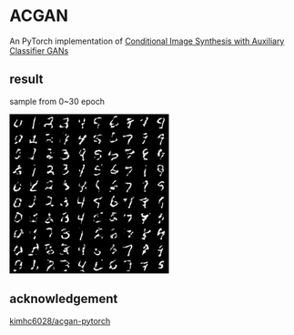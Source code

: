 ACGAN
===
An PyTorch implementation of [Conditional Image Synthesis with Auxiliary Classifier GANs](https://arxiv.org/pdf/1610.09585.pdf)

## result

sample from  0~30 epoch

![](images/test.gif)

## acknowledgement

[kimhc6028/acgan-pytorch](https://github.com/kimhc6028/acgan-pytorch.git)
